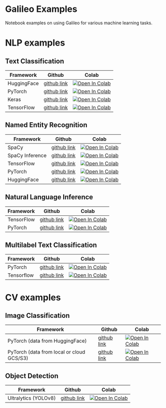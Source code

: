 # Galileo Examples
Notebook examples on using Galileo for various machine learning tasks.

# NLP examples

## Text Classification
| Framework  | Github | Colab |
| ------------- | ------------- | ------------- |
| HuggingFace  | [github link](https://github.com/rungalileo/examples/blob/main/examples/text_classification/Text_Classification_using_Huggingface_Trainer_and_%F0%9F%94%AD_Galileo.ipynb)  | [![Open In Colab](https://colab.research.google.com/assets/colab-badge.svg)](https://colab.research.google.com/github/rungalileo/examples/blob/main/examples/text_classification/Text_Classification_using_Huggingface_Trainer_and_%F0%9F%94%AD_Galileo.ipynb) |
| PyTorch  | [github link](https://github.com/rungalileo/examples/blob/main/examples/text_classification/Text_Classification_using_PyTorch_and_%F0%9F%94%AD_Galileo.ipynb)  | [![Open In Colab](https://colab.research.google.com/assets/colab-badge.svg)](https://colab.research.google.com/github/rungalileo/examples/blob/main/examples/text_classification/Text_Classification_using_PyTorch_and_%F0%9F%94%AD_Galileo.ipynb) |
| Keras  | [github link](https://github.com/rungalileo/examples/blob/main/examples/text_classification/Text_Classification_using_Keras_and_%F0%9F%94%AD_Galileo.ipynb)  | [![Open In Colab](https://colab.research.google.com/assets/colab-badge.svg)](https://colab.research.google.com/github/rungalileo/examples/blob/main/examples/text_classification/Text_Classification_using_Keras_and_%F0%9F%94%AD_Galileo.ipynb) |
| TensorFlow  | [github link](https://github.com/rungalileo/examples/blob/main/examples/text_classification/Text_Classification_using_Tensorflow_and_%F0%9F%94%AD_Galileo.ipynb)  | [![Open In Colab](https://colab.research.google.com/assets/colab-badge.svg)](https://colab.research.google.com/github/rungalileo/examples/blob/main/examples/text_classification/Text_Classification_using_Tensorflow_and_%F0%9F%94%AD_Galileo.ipynb) |

## Named Entity Recognition
| Framework  | Github | Colab |
| ------------- | ------------- | ------------- |
| SpaCy  | [github link](https://github.com/rungalileo/examples/blob/main/examples/named_entity_recognition/Named_Entity_Recognition_with_SpaCy_and_%F0%9F%94%AD_Galileo.ipynb)  | [![Open In Colab](https://colab.research.google.com/assets/colab-badge.svg)](https://colab.research.google.com/github/rungalileo/examples/blob/main/examples/named_entity_recognition/Named_Entity_Recognition_with_SpaCy_and_%F0%9F%94%AD_Galileo.ipynb) |
| SpaCy Inference  | [github link](https://github.com/rungalileo/examples/blob/main/examples/named_entity_recognition/Named_Entity_Recognition_Inference_with_SpaCy_and_%F0%9F%94%AD_Galileo.ipynb)  | [![Open In Colab](https://colab.research.google.com/assets/colab-badge.svg)](https://colab.research.google.com/github/rungalileo/examples/blob/main/examples/named_entity_recognition/Named_Entity_Recognition_with_SpaCy_and_%F0%9F%94%AD_Galileo.ipynb) |
| TensorFlow | [github link](https://github.com/rungalileo/examples/blob/main/examples/named_entity_recognition/Named_Entity_Recognition_with_Tensorflow_and_%F0%9F%94%AD_Galileo.ipynb)  | [![Open In Colab](https://colab.research.google.com/assets/colab-badge.svg)](https://colab.research.google.com/github/rungalileo/examples/blob/main/examples/named_entity_recognition/Named_Entity_Recognition_with_Tensorflow_and_%F0%9F%94%AD_Galileo.ipynb) |
| PyTorch | [github link](https://github.com/rungalileo/examples/blob/main/examples/named_entity_recognition/Named_Entity_Recognition_with_Pytorch_and_%F0%9F%94%AD_Galileo.ipynb)  | [![Open In Colab](https://colab.research.google.com/assets/colab-badge.svg)](https://colab.research.google.com/github/rungalileo/examples/blob/main/examples/named_entity_recognition/Named_Entity_Recognition_with_Pytorch_and_%F0%9F%94%AD_Galileo.ipynb) |
| HuggingFace  | [github link](https://github.com/rungalileo/examples/blob/main/examples/named_entity_recognition/Named_Entity_Recognition_with_Huggingface_Trainer_and_%F0%9F%94%AD_Galileo.ipynb)  | [![Open In Colab](https://colab.research.google.com/assets/colab-badge.svg)](https://colab.research.google.com/github/rungalileo/examples/blob/main/examples/named_entity_recognition/Named_Entity_Recognition_with_Huggingface_Trainer_and_%F0%9F%94%AD_Galileo.ipynb) |

## Natural Language Inference
| Framework  | Github | Colab |
| ------------- | ------------- | ------------- |
| TensorFlow  | [github link](https://github.com/rungalileo/examples/blob/main/examples/natural_language_inference/Natural_Language_Inference_using_TensorFlow_and_%F0%9F%94%AD_Galileo.ipynb)  | [![Open In Colab](https://colab.research.google.com/assets/colab-badge.svg)](https://colab.research.google.com/github/rungalileo/examples/blob/main/examples/natural_language_inference/Natural_Language_Inference_using_TensorFlow_and_%F0%9F%94%AD_Galileo.ipynb) |
| PyTorch  | [github link](https://github.com/rungalileo/examples/blob/main/examples/natural_language_inference/Natural_Language_Inference_using_Pytorch_and_%F0%9F%94%AD_Galileo.ipynb)  | [![Open In Colab](https://colab.research.google.com/assets/colab-badge.svg)](https://colab.research.google.com/github/rungalileo/examples/blob/main/examples/natural_language_inference/Natural_Language_Inference_using_Pytorch_and_%F0%9F%94%AD_Galileo.ipynb) |

## Multilabel Text Classification
| Framework  | Github | Colab |
| ------------- | ------------- | ------------- |
| PyTorch  | [github link](https://github.com/rungalileo/examples/blob/main/examples/multi_label_text_classification/Multi_Label_Text_Classification_using_Pytorch_and_%F0%9F%94%AD_Galileo.ipynb)  | [![Open In Colab](https://colab.research.google.com/assets/colab-badge.svg)](https://colab.research.google.com/github/rungalileo/examples/blob/main/examples/multi_label_text_classification/Multi_Label_Text_Classification_using_Pytorch_and_%F0%9F%94%AD_Galileo.ipynb) |
| Tensorflow  | [github link](https://github.com/rungalileo/examples/blob/main/examples/multi_label_text_classification/Multi_Label_Text_Classification_using_TensorFlow_and_%F0%9F%94%AD_Galileo.ipynb)  | [![Open In Colab](https://colab.research.google.com/assets/colab-badge.svg)](https://colab.research.google.com/github/rungalileo/examples/blob/main/examples/multi_label_text_classification/Multi_Label_Text_Classification_using_TensorFlow_and_%F0%9F%94%AD_Galileo.ipynb) |

# CV examples

## Image Classification
| Framework  | Github | Colab |
| ------------- | ------------- | ------------- |
| PyTorch (data from HuggingFace)  | [github link](https://github.com/rungalileo/examples/blob/main/examples/image_classification/Image_Classification_using_PyTorch_and_%F0%9F%94%AD_Galileo.ipynb)  | [![Open In Colab](https://colab.research.google.com/assets/colab-badge.svg)](https://colab.research.google.com/github/rungalileo/examples/blob/main/examples/image_classification/Image_Classification_using_PyTorch_and_%F0%9F%94%AD_Galileo.ipynb) |
| PyTorch  (data from local or cloud GCS/S3) | [github link](https://github.com/rungalileo/examples/blob/main/examples/image_classification/Image_Classification_using_PyTorch_and_%F0%9F%94%AD_Galileo_Remote_Data.ipynb)  | [![Open In Colab](https://colab.research.google.com/assets/colab-badge.svg)](https://colab.research.google.com/github/rungalileo/examples/blob/main/examples/image_classification/Image_Classification_using_PyTorch_and_%F0%9F%94%AD_Galileo_Remote_Data.ipynb) |

## Object Detection
| Framework  | Github | Colab |
| ------------- | ------------- | ------------- |
| Ultralytics (YOLOv8)  | [github link](https://github.com/rungalileo/examples/blob/main/examples/object_detection/Object_Detection_using_Ultralytics_and_🔭_Galileo.ipynb)  | [![Open In Colab](https://colab.research.google.com/assets/colab-badge.svg)](https://colab.research.google.com/github/rungalileo/examples/blob/main/examples/object_detection/Object_Detection_using_Ultralytics_and_%F0%9F%94%AD_Galileo.ipynb) |